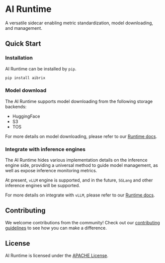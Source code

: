 # AI Runtime
A versatile sidecar enabling metric standardization, model downloading, and management.

## Quick Start
### Installation
AI Runtime can be installed by `pip`.

```sh
pip install aibrix
```

### Model download
The AI Runtime supports model downloading from the following storage backends:
* HuggingFace
* S3
* TOS

For more details on model downloading, please refer to our [Runtime docs](https://github.com/aibrix/aibrix/blob/main/docs/source/features/runtime.rst#model-downloading).

### Integrate with inference engines
The AI Runtime hides various implementation details on the inference engine side, providing a universal method to guide model management, as well as expose inference monitoring metrics.

At present, `vLLM` engine is supported, and in the future, `SGLang` and other inference engines will be supported.

For more details on integrate with `vLLM`, please refer to our [Runtime docs](https://github.com/aibrix/aibrix/blob/main/docs/source/features/runtime.rst#metric-standardization).

## Contributing
We welcome contributions from the community! Check out our [contributing guidelines](https://github.com/aibrix/aibrix/CONTRIBUTING.md) to see how you can make a difference.

## License

AI Runtime is licensed under the [APACHE License](https://github.com/aibrix/aibrix/LICENSE.md).